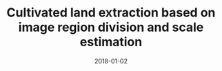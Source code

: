---
collection: publications
title: "Cultivated land extraction based on image region division and scale estimation"
authors: "Zhou W, Ming D P, Yan P F"
date: 2018-01-02
venue: "Journal of Geo-information Science"
volume: "20"
issue: "7"
pages: "1014-1025"
journal_type: "Chinese Core Journals"
citation: "Zhou W, Ming D P, Yan P F. Cultivated land extraction based on image region division and scale estimation[J]. Journal of Geo-information Science, 2018,20(7):1014-1025."
--- 
